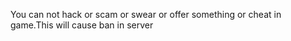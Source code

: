 You can not hack or scam or swear or offer something or cheat in game.This will cause ban in server
